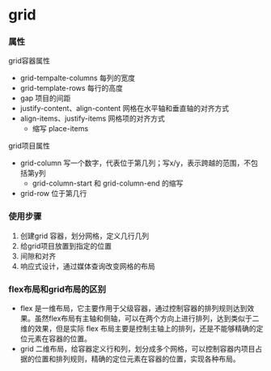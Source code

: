 # grid
### 属性
grid容器属性
- grid-tempalte-columns 每列的宽度
- grid-template-rows 每行的高度
- gap 项目的间距 
- justify-content、align-content 网格在水平轴和垂直轴的对齐方式
- align-items、justify-items 网格项的对齐方式
  - 缩写 place-items


grid项目属性
- grid-column 写一个数字，代表位于第几列；写x/y，表示跨越的范围，不包括第y列
  - grid-column-start 和 grid-column-end 的缩写
- grid-row 位于第几行

### 使用步骤
1. 创建grid 容器，划分网格，定义几行几列
2. 给grid项目放置到指定的位置
3. 间隙和对齐
4. 响应式设计，通过媒体查询改变网格的布局

### flex布局和grid布局的区别
- flex 是一维布局，它主要作用于父级容器，通过控制容器的排列规则达到效果。虽然flex布局有主轴和侧轴，可以在两个方向上进行排列，达到类似于二维的效果，但是实际 flex 布局主要是控制主轴上的排列，还是不能够精确的定位元素在容器的位置。
- grid 二维布局，给容器定义行和列，划分成多个网格，可以控制容器内项目占据的位置和排列规则，精确的定位元素在容器的位置，实现各种布局。